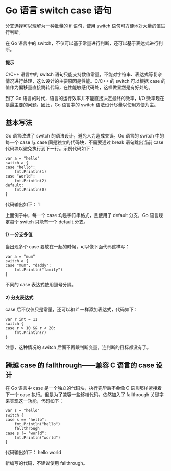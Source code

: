 # Go 语言 switch case 语句

分支选择可以理解为一种批量的 if 语句，使用 switch 语句可方便地对大量的值进行判断。

在 Go 语言中的 switch，不仅可以基于常量进行判断，还可以基于表达式进行判断。

#### 提示

C/C++ 语言中的 switch 语句只能支持数值常量，不能对字符串、表达式等复杂情况进行处理，这么设计的主要原因是性能。C/C++ 的 switch 可以根据 case 的值作为偏移量直接跳转代码，在性能敏感代码处，这样做显然是有好处的。

到了 Go 语言的时代，语言的运行效率并不能直接决定最终的效率，I/O 效率现在是最主要的问题。因此，Go 语言中的 switch 语法设计尽量以使用方便为主。

## 基本写法

Go 语言改进了 switch 的语法设计，避免人为造成失误。Go 语言的 switch 中的每一个 case 与 case 间是独立的代码块，不需要通过 break 语句跳出当前 case 代码块以避免执行到下一行。示例代码如下：

```
var a = "hello"
switch a {
case "hello":
    fmt.Println(1)
case "world":
    fmt.Println(2)
default:
    fmt.Println(0)
}
```

代码输出如下：
1

上面例子中，每一个 case 均是字符串格式，且使用了 default 分支，Go 语言规定每个 switch 只能有一个 default 分支。

#### 1) 一分支多值

当出现多个 case 要放在一起的时候，可以像下面代码这样写：

```
var a = "mum"
switch a {
case "mum", "daddy":
    fmt.Println("family")
}
```

不同的 case 表达式使用逗号分隔。

#### 2) 分支表达式

case 后不仅仅只是常量，还可以和 if 一样添加表达式，代码如下：

```
var r int = 11
switch {
case r > 10 && r < 20:
    fmt.Println(r)
}
```

注意，这种情况的 switch 后面不再跟判断变量，连判断的目标都没有了。

## 跨越 case 的 fallthrough——兼容 C 语言的 case 设计

在 Go 语言中 case 是一个独立的代码块，执行完毕后不会像 C 语言那样紧接着下一个 case 执行。但是为了兼容一些移植代码，依然加入了 fallthrough 关键字来实现这一功能，代码如下：

```
var s = "hello"
switch {
case s == "hello":
    fmt.Println("hello")
    fallthrough
case s != "world":
    fmt.Println("world")
}
```

代码输出如下：
hello
world

新编写的代码，不建议使用 fallthrough。